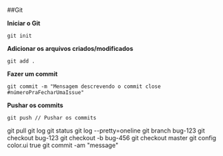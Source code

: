 ##Git

**Iniciar o Git**
```
git init
```
**Adicionar os arquivos criados/modificados**
```
git add .
```
**Fazer um commit**
```
git commit -m "Mensagem descrevendo o commit close #númeroPraFecharUmaIssue"
```
**Pushar os commits**
```
git push // Pushar os commits 
```

git pull
git log
git status
git log --pretty=oneline
git branch bug-123
git checkout bug-123
git checkout -b bug-456
git checkout master
git config color.ui true
git commit -am "message"


